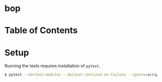 bop
===

# Table of Contents

# Setup

Running the tests requires installation of `pytest`.

```bash
$ pytest --doctest-modules --doctest-continue-on-failure --ignore=scripts
```
